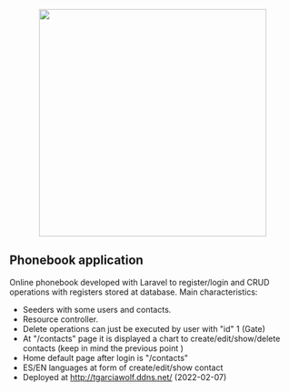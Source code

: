 <p align="center"><a href="https://laravel.com" target="_blank"><img src="https://raw.githubusercontent.com/laravel/art/master/logo-lockup/5%20SVG/2%20CMYK/1%20Full%20Color/laravel-logolockup-cmyk-red.svg" width="400"></a></p>

## Phonebook application

Online phonebook developed with Laravel to register/login and CRUD operations with registers stored at database. Main characteristics:

- Seeders with some users and contacts.
- Resource controller.
- Delete operations can just be executed by user with "id" 1 (Gate)
- At "/contacts" page it is displayed a chart to create/edit/show/delete contacts (keep in mind the previous point )
- Home default page after login is "/contacts"
- ES/EN languages at form of create/edit/show contact
- Deployed at http://tgarciawolf.ddns.net/ (2022-02-07)
